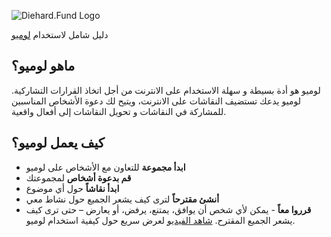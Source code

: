 ![Diehard.Fund Logo](logo.png)

دليل شامل لاستخدام [لوميو]( https://loomio.org/)

## ماهو لوميو؟
لوميو هو أدة بسيطة و سهلة الاستخدام  على الانترنت من أجل اتخاذ القرارات التشاركية. لوميو يدعك تستضيف النقاشات على الانترنت، ويتيح لك دعوة الأشخاص المناسبين للمشاركة في النقاشات و تحويل النقاشات إلى أفعال واقعية.

## كيف يعمل لوميو؟
* **ابدأ مجموعة** للتعاون مع الأشخاص على لوميو
* **قم بدعوة أشخاص** لمجموعتك
* **ابدأ نقاشاً** حول أي موضوع
* **أنشئ مقترحاً** لترى كيف يشعر الجميع حول نشاط معي
* **قرروا معاً** - يمكن لأي شخص أن يوافق، يمتنع، يرفض، أو يعارض – حتى ترى كيف يشعر الجميع
المقترح.
[شاهد الفيديو](https://www.youtube.com/watch?v=CoYYNthNxOY) لعرض سريع حول كيفية استخدام لوميو.
